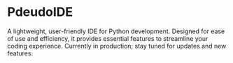 # PdeudoIDE
A lightweight, user-friendly IDE for Python development. Designed for ease of use and efficiency, it provides essential features to streamline your coding experience. Currently in production; stay tuned for updates and new features.
